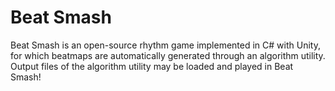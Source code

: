# Beat Smash
Beat Smash is an open-source rhythm game implemented in C# with Unity, for which beatmaps are automatically generated through an algorithm utility. Output files of the algorithm utility may be loaded and played in Beat Smash!
